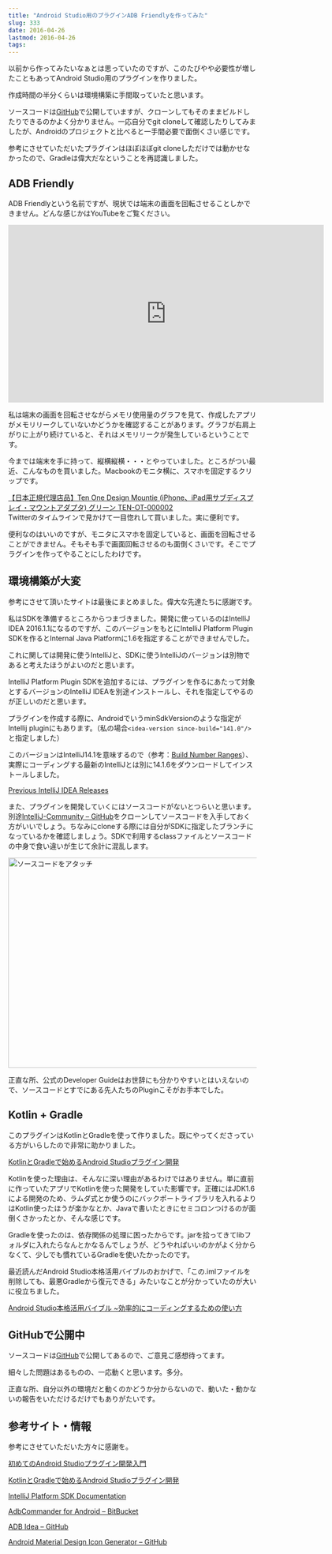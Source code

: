 ```yaml
---
title: "Android Studio用のプラグインADB Friendlyを作ってみた"
slug: 333
date: 2016-04-26
lastmod: 2016-04-26
tags: 
---
```


以前から作ってみたいなぁとは思っていたのですが、このたびやや必要性が増したこともあってAndroid Studio用のプラグインを作りました。

作成時間の半分くらいは環境構築に手間取っていたと思います。

ソースコードは<a href="https://github.com/gen0083/AdbFriendly">GitHub</a>で公開していますが、クローンしてもそのままビルドしたりできるのかよく分かりません。一応自分でgit cloneして確認したりしてみましたが、Androidのプロジェクトと比べると一手間必要で面倒くさい感じです。

参考にさせていただいたプラグインはほぼほぼgit cloneしただけでは動かせなかったので、Gradleは偉大だなということを再認識しました。


## ADB Friendly


ADB Friendlyという名前ですが、現状では端末の画面を回転させることしかできません。どんな感じかはYouTubeをご覧ください。

<iframe width="640" height="360" src="https://www.youtube.com/embed/GfFcLmkfbTc" frameborder="0" allowfullscreen></iframe>

私は端末の画面を回転させながらメモリ使用量のグラフを見て、作成したアプリがメモリリークしていないかどうかを確認することがあります。グラフが右肩上がりに上がり続けていると、それはメモリリークが発生しているということです。

今までは端末を手に持って、縦横縦横・・・とやっていました。ところがつい最近、こんなものを買いました。Macbookのモニタ横に、スマホを固定するクリップです。

<div data-role="amazonjs" data-asin="B00TOCBNLK" data-locale="JP" data-tmpl="" data-img-size="" class="asin_B00TOCBNLK_JP_ amazonjs_item"><div class="amazonjs_indicator"><span class="amazonjs_indicator_img"></span><a class="amazonjs_indicator_title" href="#">【日本正規代理店品】Ten One Design Mountie (iPhone、iPad用サブディスプレイ・マウントアダプタ) グリーン TEN-OT-000002</a><span class="amazonjs_indicator_footer"></span></div></div>
Twitterのタイムラインで見かけて一目惚れして買いました。実に便利です。

便利なのはいいのですが、モニタにスマホを固定していると、画面を回転させることができません。そもそも手で画面回転させるのも面倒くさいです。そこでプラグインを作ってやることにしたわけです。


## 環境構築が大変


参考にさせて頂いたサイトは最後にまとめました。偉大な先達たちに感謝です。

私はSDKを準備するところからつまづきました。開発に使っているのはIntelliJ IDEA 2016.1.1になるのですが、このバージョンをもとにIntelliJ Platform Plugin SDKを作るとInternal Java Platformに1.6を指定することができませんでした。

これに関しては開発に使うIntelliJと、SDKに使うIntelliJのバージョンは別物であると考えたほうがよいのだと思います。

IntelliJ Platform Plugin SDKを追加するには、プラグインを作るにあたって対象とするバージョンのIntelliJ IDEAを別途インストールし、それを指定してやるのが正しいのだと思います。

プラグインを作成する際に、AndroidでいうminSdkVersionのような指定がIntellij pluginにもあります。（私の場合`<idea-version since-build="141.0"/>`と指定しました）

このバージョンはIntelliJ14.1を意味するので（参考：<a href="http://www.jetbrains.org/intellij/sdk/docs/basics/getting_started/build_number_ranges.html">Build Number Ranges</a>）、実際にコーディングする最新のIntelliJとは別に14.1.6をダウンロードしてインストールしました。

<a href="https://confluence.jetbrains.com/display/IntelliJIDEA/Previous+IntelliJ+IDEA+Releases">Previous IntelliJ IDEA Releases</a>

また、プラグインを開発していくにはソースコードがないとつらいと思います。別途<a href="https://github.com/JetBrains/intellij-community/tree/141">IntelliJ-Community &#8211; GitHub</a>をクローンしてソースコードを入手しておく方がいいでしょう。ちなみにcloneする際には自分がSDKに指定したブランチになっているかを確認しましょう。SDKで利用するclassファイルとソースコードの中身で食い違いが生じて余計に混乱します。

<img src="https://android.gcreate.jp/wp-content/uploads/2016/04/61ca7106959070c1282000cfc3d02d18.jpg" alt="ソースコードをアタッチ" title="ソースコードをアタッチ.jpg" border="0" width="600" height="426" />

正直な所、公式のDeveloper Guideはお世辞にも分かりやすいとはいえないので、ソースコードとすでにある先人たちのPluginこそがお手本でした。


## Kotlin + Gradle


このプラグインはKotlinとGradleを使って作りました。既にやってくださっている方がいらしたので非常に助かりました。

<a href="http://qiita.com/droibit/items/a211134d39f57a891479#_reference-abda8687478bf8c278ec">KotlinとGradleで始めるAndroid Studioプラグイン開発</a>

Kotlinを使った理由は、そんなに深い理由があるわけではありません。単に直前に作っていたアプリでKotlinを使った開発をしていた影響です。正確にはJDK1.6による開発のため、ラムダ式とか使うのにバックポートライブラリを入れるよりはKotlin使ったほうが楽かなとか、Javaで書いたときにセミコロンつけるのが面倒くさかったとか、そんな感じです。

Gradleを使ったのは、依存関係の処理に困ったからです。jarを拾ってきてlibフォルダに入れたらなんとかなるんでしょうが、どうやればいいのかがよく分からなくて、少しでも慣れているGradleを使いたかったのです。

最近読んだAndroid Studio本格活用バイブルのおかげで、「この.imlファイルを削除しても、最悪Gradleから復元できる」みたいなことが分かっていたのが大いに役立ちました。

<div data-role="amazonjs" data-asin="4774178705" data-locale="JP" data-tmpl="" data-img-size="" class="asin_4774178705_JP_ amazonjs_item"><div class="amazonjs_indicator"><span class="amazonjs_indicator_img"></span><a class="amazonjs_indicator_title" href="#">Android Studio本格活用バイブル ~効率的にコーディングするための使い方</a><span class="amazonjs_indicator_footer"></span></div></div>

## GitHubで公開中


ソースコードは<a href="https://github.com/gen0083/AdbFriendly">GitHub</a>で公開してあるので、ご意見ご感想待ってます。

細々した問題はあるものの、一応動くと思います。多分。

正直な所、自分以外の環境だと動くのかどうか分からないので、動いた・動かないの報告をいただけるだけでもありがたいです。


## 参考サイト・情報


参考にさせていただいた方々に感謝を。

<a href="http://qiita.com/konifar/items/c6e23921ffec475907fc">初めてのAndroid Studioプラグイン開発入門</a>

<a href="http://qiita.com/droibit/items/a211134d39f57a891479#_reference-abda8687478bf8c278ec">KotlinとGradleで始めるAndroid Studioプラグイン開発</a>

<a href="http://www.jetbrains.org/intellij/sdk/docs/index.html">IntelliJ Platform SDK Documentation</a>

<a href="https://bitbucket.org/speedy2222/adbremote-idea-plugin">AdbCommander for Android &#8211; BitBucket</a>

<a href="https://github.com/pbreault/adb-idea">ADB Idea &#8211; GitHub</a>

<a href="https://github.com/konifar/android-material-design-icon-generator-plugin">Android Material Design Icon Generator &#8211; GitHub</a>


  